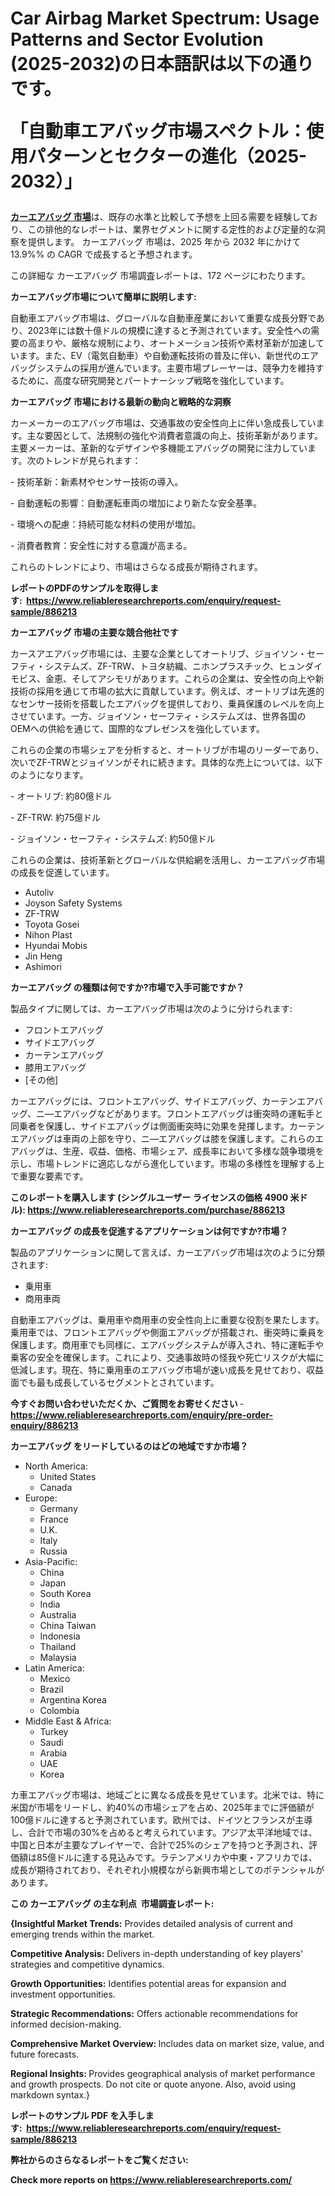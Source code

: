 <p><h1>Car Airbag Market Spectrum: Usage Patterns and Sector Evolution (2025-2032)の日本語訳は以下の通りです。

「自動車エアバッグ市場スペクトル：使用パターンとセクターの進化（2025-2032）」</h1></p><p data-sourcepos="1:1-1:157"><strong><a href="https://www.reliableresearchreports.com/car-airbag-r886213?utm_campaign=110&utm_medium=36&utm_source=Github&utm_content=ia&utm_term=09032025&utm_id=car-airbag">カーエアバッグ 市場</a></strong>は、既存の水準と比較して予想を上回る需要を経験しており、この排他的なレポートは、業界セグメントに関する定性的および定量的な洞察を提供します。 カーエアバッグ 市場は、2025 年から 2032 年にかけて 13.9%% の CAGR で成長すると予想されます。</p>
<p data-sourcepos="3:1-3:50">この詳細な カーエアバッグ 市場調査レポートは、172 ページにわたります。</p>
<p><strong>カーエアバッグ市場について簡単に説明します:</strong></p>
<p><p>自動車エアバッグ市場は、グローバルな自動車産業において重要な成長分野であり、2023年には数十億ドルの規模に達すると予測されています。安全性への需要の高まりや、厳格な規制により、オートメーション技術や素材革新が加速しています。また、EV（電気自動車）や自動運転技術の普及に伴い、新世代のエアバッグシステムの採用が進んでいます。主要市場プレーヤーは、競争力を維持するために、高度な研究開発とパートナーシップ戦略を強化しています。</p></p>
<p><strong>カーエアバッグ 市場における最新の動向と戦略的な洞察</strong></p>
<p><p>カーメーカーのエアバッグ市場は、交通事故の安全性向上に伴い急成長しています。主な要因として、法規制の強化や消費者意識の向上、技術革新があります。主要メーカーは、革新的なデザインや多機能エアバッグの開発に注力しています。次のトレンドが見られます：</p><p>- 技術革新：新素材やセンサー技術の導入。</p><p>- 自動運転の影響：自動運転車両の増加により新たな安全基準。</p><p>- 環境への配慮：持続可能な材料の使用が増加。</p><p>- 消費者教育：安全性に対する意識が高まる。</p><p>これらのトレンドにより、市場はさらなる成長が期待されます。</p></p>
<p><strong>レポートのPDFのサンプルを取得します</strong><strong>:&nbsp;&nbsp;<a href="https://www.reliableresearchreports.com/enquiry/request-sample/886213?utm_campaign=110&utm_medium=36&utm_source=Github&utm_content=ia&utm_term=09032025&utm_id=car-airbag">https://www.reliableresearchreports.com/enquiry/request-sample/886213</a></strong></p>
<p><strong>カーエアバッグ 市場の主要な競合他社です</strong></p>
<p><p>カースアエアバッグ市場には、主要な企業としてオートリブ、ジョイソン・セーフティ・システムズ、ZF-TRW、トヨタ紡織、ニホンプラスチック、ヒュンダイモビス、金恵、そしてアシモリがあります。これらの企業は、安全性の向上や新技術の採用を通じて市場の拡大に貢献しています。例えば、オートリブは先進的なセンサー技術を搭載したエアバッグを提供しており、乗員保護のレベルを向上させています。一方、ジョイソン・セーフティ・システムズは、世界各国のOEMへの供給を通じて、国際的なプレゼンスを強化しています。</p><p>これらの企業の市場シェアを分析すると、オートリブが市場のリーダーであり、次いでZF-TRWとジョイソンがそれに続きます。具体的な売上については、以下のようになります。</p><p>- オートリブ: 約80億ドル</p><p>- ZF-TRW: 約75億ドル</p><p>- ジョイソン・セーフティ・システムズ: 約50億ドル</p><p>これらの企業は、技術革新とグローバルな供給網を活用し、カーエアバッグ市場の成長を促進しています。</p></p>
<p><ul><li>Autoliv</li><li>Joyson Safety Systems</li><li>ZF-TRW</li><li>Toyota Gosei</li><li>Nihon Plast</li><li>Hyundai Mobis</li><li>Jin Heng</li><li>Ashimori</li></ul></p>
<p><strong>カーエアバッグ の種類は何ですか?市場で入手可能ですか？</strong></p>
<p>製品タイプに関しては、カーエアバッグ市場は次のように分けられます:</p>
<p><ul><li>フロントエアバッグ</li><li>サイドエアバッグ</li><li>カーテンエアバッグ</li><li>膝用エアバッグ</li><li>[その他]</li></ul></p>
<p><p>カーエアバッグには、フロントエアバッグ、サイドエアバッグ、カーテンエアバッグ、ニ―エアバッグなどがあります。フロントエアバッグは衝突時の運転手と同乗者を保護し、サイドエアバッグは側面衝突時に効果を発揮します。カーテンエアバッグは車両の上部を守り、ニ―エアバッグは膝を保護します。これらのエアバッグは、生産、収益、価格、市場シェア、成長率において多様な競争環境を示し、市場トレンドに適応しながら進化しています。市場の多様性を理解する上で重要な要素です。</p></p>
<p><strong>このレポートを購入します (シングルユーザー ライセンスの価格 4900 米ドル):&nbsp;<a href="https://www.reliableresearchreports.com/purchase/886213?utm_campaign=110&utm_medium=36&utm_source=Github&utm_content=ia&utm_term=09032025&utm_id=car-airbag">https://www.reliableresearchreports.com/purchase/886213</a></strong></p>
<p><strong>カーエアバッグ の成長を促進するアプリケーションは何ですか?市場？</strong></p>
<p>製品のアプリケーションに関して言えば、カーエアバッグ市場は次のように分類されます:</p>
<p><ul><li>乗用車</li><li>商用車両</li></ul></p>
<p><p>自動車エアバッグは、乗用車や商用車の安全性向上に重要な役割を果たします。乗用車では、フロントエアバッグや側面エアバッグが搭載され、衝突時に乗員を保護します。商用車でも同様に、エアバッグシステムが導入され、特に運転手や乗客の安全を確保します。これにより、交通事故時の怪我や死亡リスクが大幅に低減します。現在、特に乗用車のエアバッグ市場が速い成長を見せており、収益面でも最も成長しているセグメントとされています。</p></p>
<p><strong>今すぐお問い合わせいただくか、ご質問をお寄せください</strong><strong>&nbsp;</strong>-<strong><a href="https://www.reliableresearchreports.com/enquiry/pre-order-enquiry/886213?utm_campaign=110&utm_medium=36&utm_source=Github&utm_content=ia&utm_term=09032025&utm_id=car-airbag">https://www.reliableresearchreports.com/enquiry/pre-order-enquiry/886213</a></strong></p>
<p><strong>カーエアバッグ をリードしているのはどの地域ですか市場？</strong></p>
<p><ul>
    <li>
        North America:
        <ul>
            <li>United States</li>
            <li>Canada</li>
        </ul>
    </li>
    <li>
        Europe:
        <ul>
            <li>Germany</li>
            <li>France</li>
            <li>U.K.</li>
            <li>Italy</li>
            <li>Russia</li>
        </ul>
    </li>
    <li>
        Asia-Pacific:
        <ul>
            <li>China</li>
            <li>Japan</li>
            <li>South Korea</li>
            <li>India</li>
            <li>Australia</li>
            <li>China Taiwan</li>
            <li>Indonesia</li>
            <li>Thailand</li>
            <li>Malaysia</li>
        </ul>
    </li>
    <li>
        Latin America:
        <ul>
            <li>Mexico</li>
            <li>Brazil</li>
            <li>Argentina Korea</li>
            <li>Colombia</li>
        </ul>
    </li>
    <li>
        Middle East & Africa:
        <ul>
            <li>Turkey</li>
            <li>Saudi</li>
            <li>Arabia</li>
            <li>UAE</li>
            <li>Korea</li>
        </ul>
    </li>
    </ul></p>
<p><p>カ車エアバッグ市場は、地域ごとに異なる成長を見せています。北米では、特に米国が市場をリードし、約40%の市場シェアを占め、2025年までに評価額が100億ドルに達すると予測されています。欧州では、ドイツとフランスが主導し、合計で市場の30%を占めると考えられています。アジア太平洋地域では、中国と日本が主要なプレイヤーで、合計で25%のシェアを持つと予測され、評価額は85億ドルに達する見込みです。ラテンアメリカや中東・アフリカでは、成長が期待されており、それぞれ小規模ながら新興市場としてのポテンシャルがあります。</p></p>
<p><strong>この カーエアバッグ の主な利点&nbsp; 市場調査レポート:</strong></p>
<p><strong>{Insightful Market Trends:</strong> Provides detailed analysis of current and emerging trends within the market.</p>
<p><strong>Competitive Analysis:</strong> Delivers in-depth understanding of key players' strategies and competitive dynamics.</p>
<p><strong>Growth Opportunities:</strong> Identifies potential areas for expansion and investment opportunities.</p>
<p><strong>Strategic Recommendations:</strong> Offers actionable recommendations for informed decision-making.</p>
<p><strong>Comprehensive Market Overview: </strong>Includes data on market size, value, and future forecasts.</p>
<p><strong>Regional Insights: </strong>Provides geographical analysis of market performance and growth prospects. Do not cite or quote anyone. Also, avoid using markdown syntax.}</p>
<p><strong>レポートのサンプル PDF を入手します:&nbsp;</strong><strong>&nbsp;<a href="https://www.reliableresearchreports.com/enquiry/request-sample/886213?utm_campaign=110&utm_medium=36&utm_source=Github&utm_content=ia&utm_term=09032025&utm_id=car-airbag">https://www.reliableresearchreports.com/enquiry/request-sample/886213</a></strong></p>
<p></p>
<p></p>
<p></p>
<p></p>
<p><strong>弊社からのさらなるレポートをご覧ください:</strong></p>
<p><strong>Check more reports on <a href="https://www.reliableresearchreports.com/?utm_campaign=110&utm_medium=36&utm_source=Github&utm_content=ia&utm_term=09032025&utm_id=car-airbag">https://www.reliableresearchreports.com/</a></strong></p>